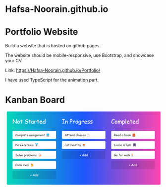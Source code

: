 # Hafsa-Noorain.github.io

# Portfolio Website

Build a website that is hosted on github pages.

The website should be mobile-responsive, use Bootstrap, and showcase your CV.

Link: https://Hafsa-Noorain.github.io/Portfolio/

I have used TypeScript for the animation part.

# Kanban Board

![](KANBAN/kanban.png)
